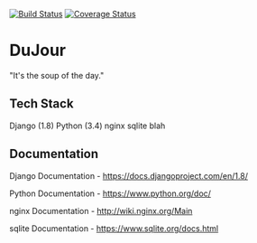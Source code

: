 [![Build Status](https://travis-ci.org/nihalpd/DuJour.svg?branch=develop)](https://travis-ci.org/nihalpd/DuJour)
[![Coverage Status](https://coveralls.io/repos/nihalpd/DuJour/badge.svg?branch=develop&service=github)](https://coveralls.io/github/nihalpd/DuJour?branch=develop)
# DuJour

 "It's the soup of the day."



## Tech Stack
Django (1.8)
Python (3.4)
nginx
sqlite
blah

## Documentation
Django Documentation - https://docs.djangoproject.com/en/1.8/

Python Documentation - https://www.python.org/doc/

nginx Documentation - http://wiki.nginx.org/Main

sqlite Documentation - https://www.sqlite.org/docs.html

